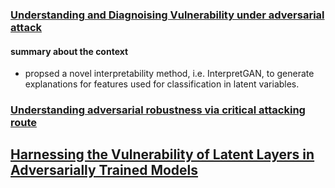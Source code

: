 ### [Understanding and Diagnoising Vulnerability under adversarial attack](https://arxiv.org/pdf/2007.08716.pdf)

#### summary about the context
- propsed a novel interpretability method, i.e. InterpretGAN, to generate explanations for features used for classification in latent variables.

### [Understanding adversarial robustness via critical attacking route](https://reader.elsevier.com/reader/sd/pii/S0020025520308124?token=1F7C5EDD85DBBA230AB61E0A03FB4F3893AAADAE30A9888466C0DA8A5B71FAF9804EF5F349AA44CC9D3C1CBB4FFC90C1)

## [Harnessing the Vulnerability of Latent Layers in Adversarially Trained Models](https://www.ijcai.org/Proceedings/2019/0385.pdf)
